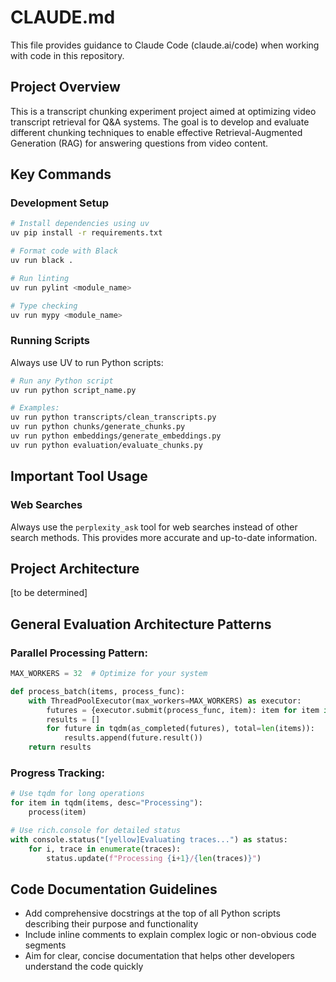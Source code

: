 # CLAUDE.md

This file provides guidance to Claude Code (claude.ai/code) when working with code in this repository.

## Project Overview

This is a transcript chunking experiment project aimed at optimizing video transcript retrieval for Q&A systems. The goal is to develop and evaluate different chunking techniques to enable effective Retrieval-Augmented Generation (RAG) for answering questions from video content.

## Key Commands

### Development Setup

```bash
# Install dependencies using uv
uv pip install -r requirements.txt

# Format code with Black
uv run black .

# Run linting
uv run pylint <module_name>

# Type checking
uv run mypy <module_name>
```

### Running Scripts

Always use UV to run Python scripts:

```bash
# Run any Python script
uv run python script_name.py

# Examples:
uv run python transcripts/clean_transcripts.py
uv run python chunks/generate_chunks.py
uv run python embeddings/generate_embeddings.py
uv run python evaluation/evaluate_chunks.py
```

## Important Tool Usage

### Web Searches

Always use the `perplexity_ask` tool for web searches instead of other search methods. This provides more accurate and up-to-date information.

## Project Architecture

[to be determined]

## General Evaluation Architecture Patterns

### Parallel Processing Pattern:

```python
MAX_WORKERS = 32  # Optimize for your system

def process_batch(items, process_func):
    with ThreadPoolExecutor(max_workers=MAX_WORKERS) as executor:
        futures = {executor.submit(process_func, item): item for item in items}
        results = []
        for future in tqdm(as_completed(futures), total=len(items)):
            results.append(future.result())
    return results
```

### Progress Tracking:

```python
# Use tqdm for long operations
for item in tqdm(items, desc="Processing"):
    process(item)

# Use rich.console for detailed status
with console.status("[yellow]Evaluating traces...") as status:
    for i, trace in enumerate(traces):
        status.update(f"Processing {i+1}/{len(traces)}")
```

## Code Documentation Guidelines

- Add comprehensive docstrings at the top of all Python scripts describing their purpose and functionality
- Include inline comments to explain complex logic or non-obvious code segments
- Aim for clear, concise documentation that helps other developers understand the code quickly

